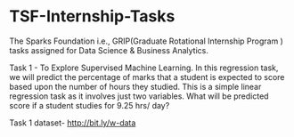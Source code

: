 # TSF-Internship-Tasks
The Sparks Foundation i.e.,  GRIP(Graduate Rotational Internship Program ) tasks assigned for Data Science &amp; Business Analytics. 


Task 1 - To Explore Supervised Machine Learning. In this regression task, we will predict the percentage of marks that a student is expected to score based upon the number of hours they studied. This is a simple linear regression task as it involves just two variables. What will be predicted score if a student studies for 9.25 hrs/ day?

Task 1 dataset- http://bit.ly/w-data
